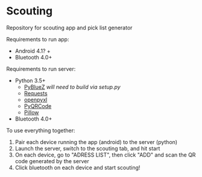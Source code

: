 # Scouting
Repository for scouting app and pick list generator

Requirements to run app:
* Android 4.1? +
* Bluetooth 4.0+

Requirements to run server:
* Python 3.5+
  * [PyBlueZ](https://github.com/pybluez/pybluez) *will need to build via setup.py*
  * [Requests](http://docs.python-requests.org/en/master/)
  * [openpyxl](https://openpyxl.readthedocs.io/en/stable/)
  * [PyQRCode](https://pypi.org/project/PyQRCode/)
  * [Pillow](https://python-pillow.org/)
* Bluetooth 4.0+

To use everything together:
1. Pair each device running the app (android) to the server (python)
2. Launch the server, switch to the scouting tab, and hit start
3. On each device, go to "ADRESS LIST", then click "ADD" and scan the QR code generated by the server
4. Click bluetooth on each device and start scouting!
